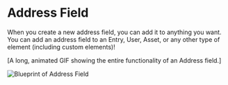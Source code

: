 # Address Field

When you create a new address field, you can add it to anything you want. You can add an address field to an Entry, User, Asset, or any other type of element (including custom elements)! 

[A long, animated GIF showing the entire functionality of an Address field.]

<img :src="$withBase('/images/address-field/blueprint-address-field.png')" alt="Blueprint of Address Field">
